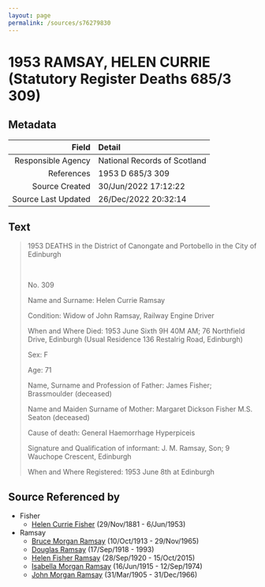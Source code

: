 ```yaml
---
layout: page
permalink: /sources/s76279830
---
```


# 1953 RAMSAY, HELEN CURRIE (Statutory Register Deaths 685/3 309)

## Metadata

Field | Detail
---:|:---
Responsible Agency | National Records of Scotland
References | 1953 D 685/3 309
Source Created | 30/Jun/2022 17:12:22
Source Last Updated | 26/Dec/2022 20:32:14

## Text

> 1953 DEATHS in the District of Canongate and Portobello in the City of Edinburgh
>
> <br/>
>
> No. 309
>
> Name and Surname: Helen Currie Ramsay
>
> Condition: Widow of John Ramsay, Railway Engine Driver
>
> When and Where Died: 1953 June Sixth 9H 40M AM; 76 Northfield Drive, Edinburgh (Usual Residence 136 Restalrig Road, Edinburgh)
>
> Sex: F
>
> Age: 71
>
> Name, Surname and Profession of Father: James Fisher; Brassmoulder (deceased)
>
> Name and Maiden Surname of Mother: Margaret Dickson Fisher M.S. Seaton (deceased)
>
> Cause of death: General Haemorrhage Hyperpiceis
>
> Signature and Qualification of informant: J. M. Ramsay, Son; 9 Wauchope Crescent, Edinburgh
>
> When and Where Registered: 1953 June 8th at Edinburgh
>

## Source Referenced by

* Fisher
  * [Helen Currie Fisher](../people/@18426904@-helen-currie-fisher-b1881-11-29-d1953-6-6.md) (29/Nov/1881 - 6/Jun/1953)
* Ramsay
  * [Bruce Morgan Ramsay](../people/@49046148@-bruce-morgan-ramsay-b1913-10-10-d1965-11-29.md) (10/Oct/1913 - 29/Nov/1965)
  * [Douglas Ramsay](../people/@12977578@-douglas-ramsay-b1918-9-17-d1993.md) (17/Sep/1918 - 1993)
  * [Helen Fisher Ramsay](../people/@34267190@-helen-fisher-ramsay-b1920-9-28-d2015-10-15.md) (28/Sep/1920 - 15/Oct/2015)
  * [Isabella Morgan Ramsay](../people/@80504300@-isabella-morgan-ramsay-b1915-6-16-d1974-9-12.md) (16/Jun/1915 - 12/Sep/1974)
  * [John Morgan Ramsay](../people/@55070438@-john-morgan-ramsay-b1905-3-31-d1966-12-31.md) (31/Mar/1905 - 31/Dec/1966)
